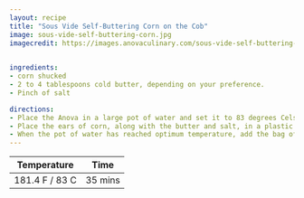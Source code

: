 ```yaml
---
layout: recipe
title: "Sous Vide Self-Buttering Corn on the Cob"
image: sous-vide-self-buttering-corn.jpg
imagecredit: https://images.anovaculinary.com/sous-vide-self-buttering-corn-on-the-cob/header/sous-vide-self-buttering-corn-on-the-cob-header-og.jpg

	
ingredients:
- corn shucked
- 2 to 4 tablespoons cold butter, depending on your preference.
- Pinch of salt

directions:
- Place the Anova in a large pot of water and set it to 83 degrees Celsius (181.4 degrees Fahrenheit).
- Place the ears of corn, along with the butter and salt, in a plastic bag and vacuum seal.
- When the pot of water has reached optimum temperature, add the bag of corn, and allow to cook for 30 minutes
---
```


| Temperature | Time    |
|-------------|---------|
|  181.4 F / 83 C  | 35 mins |

